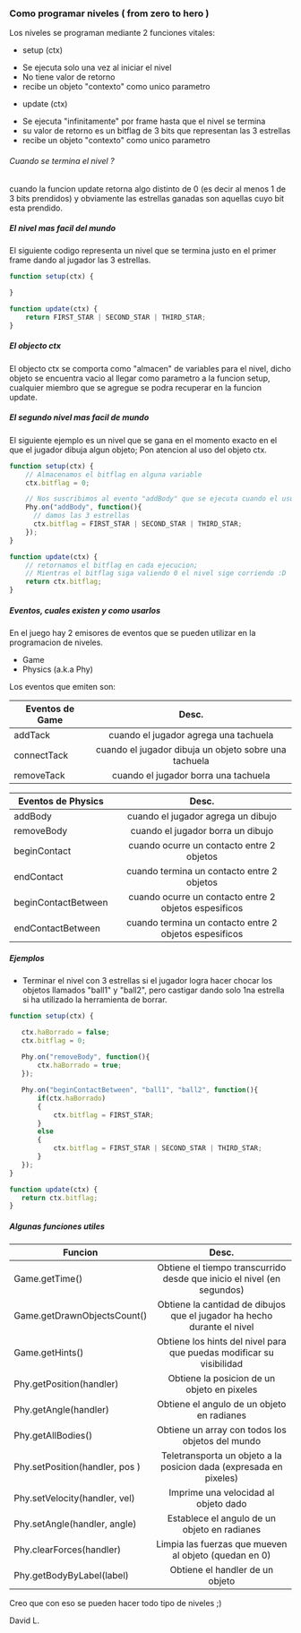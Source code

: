 ### Como programar niveles ( from zero to hero )

Los niveles se programan mediante 2 funciones vitales:
 + setup (ctx)
  - Se ejecuta solo una vez al iniciar el nivel
  - No tiene valor de retorno
  - recibe un objeto "contexto" como unico parametro
 + update (ctx)
  - Se ejecuta "infinitamente" por frame hasta que el nivel se termina
  - su valor de retorno es un bitflag de 3 bits que representan las 3 estrellas
  - recibe un objeto "contexto" como unico parametro

###### Cuando se termina el nivel ?
cuando la funcion update retorna algo distinto de 0 (es decir al menos 1 de 3 bits prendidos)
y obviamente las estrellas ganadas son aquellas cuyo bit esta prendido.

##### El nivel mas facil del mundo
El siguiente codigo representa un nivel que se termina justo en el primer frame
dando al jugador las 3 estrellas.

```javascript
function setup(ctx) {

}

function update(ctx) {
    return FIRST_STAR | SECOND_STAR | THIRD_STAR;
}
```
##### El objecto ctx
El objecto ctx se comporta como "almacen" de variables para el nivel,
dicho objeto se encuentra vacio al llegar como parametro a la funcion setup,
cualquier miembro que se agregue se podra recuperar en la funcion update.



##### El segundo nivel mas facil de mundo
El siguiente ejemplo es un nivel que se gana en el momento exacto en el que el jugador dibuja algun objeto;
Pon atencion al uso del objeto ctx.

```javascript
function setup(ctx) {
    // Almacenamos el bitflag en alguna variable
    ctx.bitflag = 0;

    // Nos suscribimos al evento "addBody" que se ejecuta cuando el usuario dibuja un objecto
    Phy.on("addBody", function(){
      // damos las 3 estrellas
      ctx.bitflag = FIRST_STAR | SECOND_STAR | THIRD_STAR;
    });
}

function update(ctx) {
    // retornamos el bitflag en cada ejecucion;
    // Mientras el bitflag siga valiendo 0 el nivel sige corriendo :D
    return ctx.bitflag;
}
```

##### Eventos, cuales existen y como usarlos
En el juego hay 2 emisores de eventos que se pueden utilizar en la programacion de niveles.
 - Game
 - Physics (a.k.a Phy)

Los eventos que emiten son:

| Eventos de Game    |  Desc.                                                   |
|--------------------|:--------------------------------------------------------:|
| addTack            |  cuando el jugador agrega una tachuela                   |
| connectTack        |  cuando el jugador dibuja un objeto sobre una tachuela   |
| removeTack         |  cuando el jugador borra una tachuela                    |
  
| Eventos de Physics  |  Desc.                                                   |
|---------------------|:--------------------------------------------------------:|
| addBody             |  cuando el jugador agrega un dibujo                      |
| removeBody          |  cuando el jugador borra un dibujo                       |
| beginContact        |  cuando ocurre un contacto entre 2 objetos               |
| endContact          |  cuando termina un contacto entre 2 objetos              |
| beginContactBetween |  cuando ocurre un contacto entre 2 objetos espesificos   |
| endContactBetween   |  cuando termina un contacto entre 2 objetos espesificos  |

##### Ejemplos

- Terminar el nivel con 3 estrellas si el jugador logra hacer chocar los objetos llamados  "ball1" y "ball2",  pero castigar dando solo 1na estrella si ha utilizado la herramienta de borrar.

```javascript
function setup(ctx) {

   ctx.haBorrado = false;
   ctx.bitflag = 0;
   
   Phy.on("removeBody", function(){
       ctx.haBorrado = true;
   });

   Phy.on("beginContactBetween", "ball1", "ball2", function(){
       if(ctx.haBorrado)
       {
           ctx.bitflag = FIRST_STAR;
       }
       else
       {
           ctx.bitflag = FIRST_STAR | SECOND_STAR | THIRD_STAR;
       }
   });
}

function update(ctx) {
   return ctx.bitflag;
}
```


##### Algunas funciones utiles

| Funcion                        |  Desc.                                                                  |
|--------------------------------|:-----------------------------------------------------------------------:|
| Game.getTime()                 |  Obtiene el tiempo transcurrido desde que inicio el nivel (en segundos) |
| Game.getDrawnObjectsCount()    | Obtiene la cantidad de dibujos que el jugador ha hecho durante el nivel |
| Game.getHints()                |   Obtiene los hints del nivel para que puedas modificar su visibilidad  |
| Phy.getPosition(handler)       |               Obtiene la posicion de un objeto en pixeles               |
| Phy.getAngle(handler)          |                Obtiene el angulo de un objeto en radianes               |
| Phy.getAllBodies()             |             Obtiene un array con todos los objetos del mundo            |
| Phy.setPosition(handler, pos ) |    Teletransporta un objeto a la posicion dada (expresada en pixeles)   |
| Phy.setVelocity(handler, vel)  |                   Imprime una velocidad al objeto dado                  |
| Phy.setAngle(handler, angle)   |               Establece el angulo de un objeto en radianes              |
| Phy.clearForces(handler)       |          Limpia las fuerzas que mueven al objeto (quedan en 0)          |
| Phy.getBodyByLabel(label)      |                      Obtiene el handler de un objeto                    |



Creo que con eso se pueden hacer todo tipo de niveles ;)

David L.
